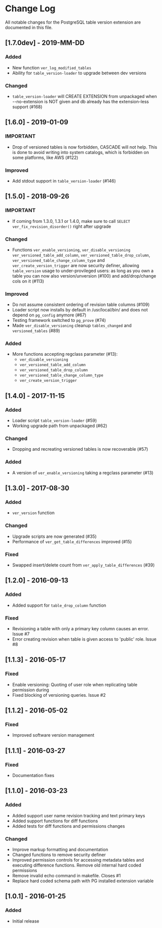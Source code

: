 # Change Log

All notable changes for the PostgreSQL table version extension are documented 
in this file.

## [1.7.0dev] - 2019-MM-DD
### Added
- New function `ver_log_modified_tables`
- Ability for `table_version-loader` to upgrade between dev versions
### Changed
- `table_version-loader` will CREATE EXTENSION from unpackaged
  when --no-extension is NOT given and db already has the
  extension-less support (#168)

## [1.6.0] - 2019-01-09
### IMPORTANT
- Drop of versioned tables is now forbidden,
  CASCADE will not help. This is done to avoid
  writing into system catalogs, which is forbidden
  on some platforms, like AWS (#122)
### Improved
- Add stdout support in `table_version-loader` (#146)

## [1.5.0] - 2018-09-26
### IMPORTANT
- If coming from 1.3.0, 1.3.1 or 1.4.0, make sure to call
  `SELECT ver_fix_revision_disorder()` right after upgrade
### Changed
- Functions `ver_enable_versioning`, `ver_disable_versioning`
  `ver_versioned_table_add_column`, `ver_versioned_table_drop_column`,
  `ver_versioned_table_change_column_type` and
  `ver_create_version_trigger` are now security definer,
  allowing `table_version` usage to under-provileged users: as long as
  you own a table you can now also version/unversion (#100) and
  add/drop/change cols on it (#113)
### Improved
- Do not assume consistent ordering of revision table columns (#109)
- Loader script now installs by default in /usr/local/bin/
  and does not depend on `pg_config` anymore (#67)
- Testing framework switched to `pg_prove` (#74)
- Made `ver_disable_versioning` cleanup `tables_changed` and
  `versioned_tables` (#89)
### Added
- More functions accepting regclass parameter (#13):
    - `ver_disable_versioning`
    - `ver_versioned_table_add_column`
    - `ver_versioned_table_drop_column`
    - `ver_versioned_table_change_column_type`
    - `ver_create_version_trigger`

## [1.4.0] - 2017-11-15
### Added
- Loader script `table_version-loader` (#59)
- Working upgrade path from unpackaged (#62)
### Changed
- Dropping and recreating versioned tables is now recoverable (#57)
### Added
- A version of `ver_enable_versioning` taking a regclass parameter (#13)

## [1.3.0] - 2017-08-30
### Added
- `ver_version` function

### Changed
- Upgrade scripts are now generated (#35)
- Performance of `ver_get_table_differences` improved (#15)

### Fixed
- Swapped insert/delete count from `ver_apply_table_differences` (#39)

## [1.2.0] - 2016-09-13
### Added
- Added support for `table_drop_column` function

### Fixed
- Revisioning a table with only a primary key column causes an error. Issue #7
- Error creating revision when table is given access to 'public' role. Issue #8

## [1.1.3] - 2016-05-17
### Fixed
- Enable versioning: Quoting of user role when replicating table permission during
- Fixed blocking of versioning queries. Issue #2

## [1.1.2] - 2016-05-02
### Fixed
- Improved software version management

## [1.1.1] - 2016-03-27
### Fixed
- Documentation fixes

## [1.1.0] - 2016-03-23
### Added
- Added support user name revision tracking and text primary keys
- Added support functions for diff functions
- Added tests for diff functions and permissions changes

### Changed
- Improve markup formatting and documentation
- Changed functions to remove security definer
- Improved permission controls for accessing metadata tables and executing difference functions. Remove old internal hard coded permissions
- Remove invalid echo command in makefile. Closes #1
- Replace hard coded schema path with PG installed extension variable

## [1.0.1] - 2016-01-25
### Added
- Initial release

